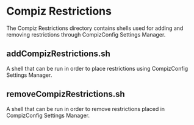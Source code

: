 # Compiz Restrictions

The Compiz Restrictions directory contains shells used for adding and removing
restrictions through CompizConfig Settings Manager.

## addCompizRestrictions.sh
A shell that can be run in order to place restrictions using CompizConfig Settings Manager.

## removeCompizRestrictions.sh
A shell that can be run in order to remove restrictions placed in CompizConfig Settings Manager.
